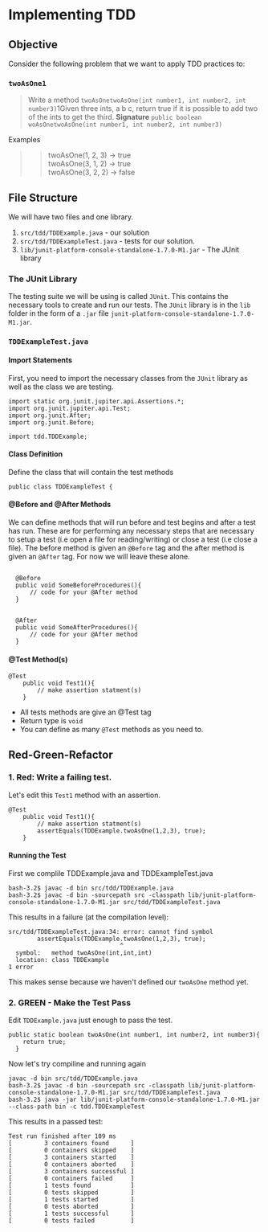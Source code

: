 # Implementing TDD

## Objective
Consider the following problem that we want to apply TDD practices to:  

### `twoAsOne1`
> Write a method `twoAsOnetwoAsOne(int number1, int number2, int number3)`1Given three ints, a b c, return true if it is possible to add two of the ints to get the third.
**Signature** `public boolean woAsOnetwoAsOne(int number1, int number2, int number3)`  

Examples
>> twoAsOne(1, 2, 3) → true  
twoAsOne(3, 1, 2) → true  
twoAsOne(3, 2, 2) → false  

## File Structure
We will have two files and one library.
1. `src/tdd/TDDExample.java` - our solution
2. `src/tdd/TDDExampleTest.java` - tests for our solution.  
3. `lib/junit-platform-console-standalone-1.7.0-M1.jar` - The JUnit library

### The JUnit Library
The testing suite we will be using is called `JUnit`. This contains the necessary tools to create and run our tests.  The `JUnit` library is in the `lib` folder in the form of a `.jar` file `junit-platform-console-standalone-1.7.0-M1.jar`.


### `TDDExampleTest.java`

#### Import Statements
First, you need to import the necessary classes from the `JUnit` library as well as the class we are testing.
```
import static org.junit.jupiter.api.Assertions.*;
import org.junit.jupiter.api.Test;
import org.junit.After;
import org.junit.Before;

import tdd.TDDExample;
```

#### Class Definition
Define the class that will contain the test methods
```
public class TDDExampleTest {
```

#### @Before and @After Methods
We can define methods that will run before and test begins and after a test has run.  These are for performing any necessary steps that are necessary to setup a test (i.e open a file for reading/writing) or close a test (i.e close a file).  The before method is given an `@Before` tag and the after method is given an `@After` tag.  For now we will leave these alone.

```

  @Before
  public void SomeBeforeProcedures(){
      // code for your @After method
  }


  @After
  public void SomeAfterProcedures(){
      // code for your @After method
  }
```

#### @Test Method(s)
```
@Test
    public void Test1(){
        // make assertion statment(s)
    }
```
* All tests methods are give an @Test tag
* Return type is `void`
* You can define as many `@Test` methods as you need to.  


## Red-Green-Refactor

### 1. Red: Write a failing test.
Let's edit this `Test1` method with an assertion.
```
@Test
    public void Test1(){
        // make assertion statment(s)
        assertEquals(TDDExample.twoAsOne(1,2,3), true);
    }
```

#### Running the Test
First we complile TDDExample.java and TDDExampleTest.java
```
bash-3.2$ javac -d bin src/tdd/TDDExample.java
bash-3.2$ javac -d bin -sourcepath src -classpath lib/junit-platform-console-standalone-1.7.0-M1.jar src/tdd/TDDExampleTest.java
```

This results in a failure (at the compilation level):
```
src/tdd/TDDExampleTest.java:34: error: cannot find symbol
        assertEquals(TDDExample.twoAsOne(1,2,3), true);
                               ^
  symbol:   method twoAsOne(int,int,int)
  location: class TDDExample
1 error
```
This makes sense because we haven't defined our `twoAsOne` method yet.

### 2. GREEN - Make the Test Pass
Edit `TDDExample.java` just enough to pass the test.
```
public static boolean twoAsOne(int number1, int number2, int number3){
    return true;
  }
```

Now let's try compiline and running again
```
javac -d bin src/tdd/TDDExample.java  
bash-3.2$ javac -d bin -sourcepath src -classpath lib/junit-platform-console-standalone-1.7.0-M1.jar src/tdd/TDDExampleTest.java  
bash-3.2$ java -jar lib/junit-platform-console-standalone-1.7.0-M1.jar --class-path bin -c tdd.TDDExampleTest  
```
This results in a passed test:
```
Test run finished after 109 ms
[         3 containers found      ]
[         0 containers skipped    ]
[         3 containers started    ]
[         0 containers aborted    ]
[         3 containers successful ]
[         0 containers failed     ]
[         1 tests found           ]
[         0 tests skipped         ]
[         1 tests started         ]
[         0 tests aborted         ]
[         1 tests successful      ]
[         0 tests failed          ]
```














